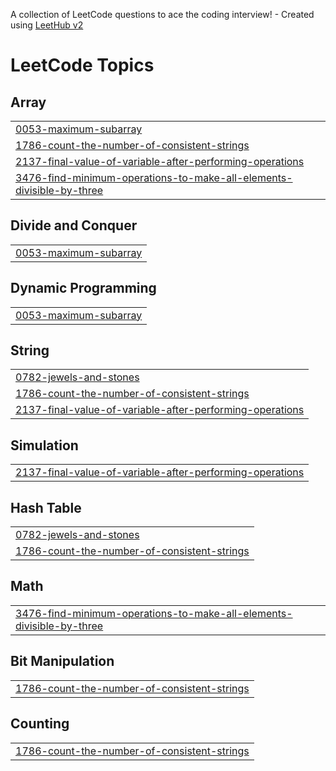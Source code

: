 A collection of LeetCode questions to ace the coding interview! - Created using [LeetHub v2](https://github.com/arunbhardwaj/LeetHub-2.0)
<!---LeetCode Topics Start-->
# LeetCode Topics
## Array
|  |
| ------- |
| [0053-maximum-subarray](https://github.com/shaiurbekuO/leetcode/tree/master/0053-maximum-subarray) |
| [1786-count-the-number-of-consistent-strings](https://github.com/shaiurbekuO/leetcode/tree/master/1786-count-the-number-of-consistent-strings) |
| [2137-final-value-of-variable-after-performing-operations](https://github.com/shaiurbekuO/leetcode/tree/master/2137-final-value-of-variable-after-performing-operations) |
| [3476-find-minimum-operations-to-make-all-elements-divisible-by-three](https://github.com/shaiurbekuO/leetcode/tree/master/3476-find-minimum-operations-to-make-all-elements-divisible-by-three) |
## Divide and Conquer
|  |
| ------- |
| [0053-maximum-subarray](https://github.com/shaiurbekuO/leetcode/tree/master/0053-maximum-subarray) |
## Dynamic Programming
|  |
| ------- |
| [0053-maximum-subarray](https://github.com/shaiurbekuO/leetcode/tree/master/0053-maximum-subarray) |
## String
|  |
| ------- |
| [0782-jewels-and-stones](https://github.com/shaiurbekuO/leetcode/tree/master/0782-jewels-and-stones) |
| [1786-count-the-number-of-consistent-strings](https://github.com/shaiurbekuO/leetcode/tree/master/1786-count-the-number-of-consistent-strings) |
| [2137-final-value-of-variable-after-performing-operations](https://github.com/shaiurbekuO/leetcode/tree/master/2137-final-value-of-variable-after-performing-operations) |
## Simulation
|  |
| ------- |
| [2137-final-value-of-variable-after-performing-operations](https://github.com/shaiurbekuO/leetcode/tree/master/2137-final-value-of-variable-after-performing-operations) |
## Hash Table
|  |
| ------- |
| [0782-jewels-and-stones](https://github.com/shaiurbekuO/leetcode/tree/master/0782-jewels-and-stones) |
| [1786-count-the-number-of-consistent-strings](https://github.com/shaiurbekuO/leetcode/tree/master/1786-count-the-number-of-consistent-strings) |
## Math
|  |
| ------- |
| [3476-find-minimum-operations-to-make-all-elements-divisible-by-three](https://github.com/shaiurbekuO/leetcode/tree/master/3476-find-minimum-operations-to-make-all-elements-divisible-by-three) |
## Bit Manipulation
|  |
| ------- |
| [1786-count-the-number-of-consistent-strings](https://github.com/shaiurbekuO/leetcode/tree/master/1786-count-the-number-of-consistent-strings) |
## Counting
|  |
| ------- |
| [1786-count-the-number-of-consistent-strings](https://github.com/shaiurbekuO/leetcode/tree/master/1786-count-the-number-of-consistent-strings) |
<!---LeetCode Topics End-->